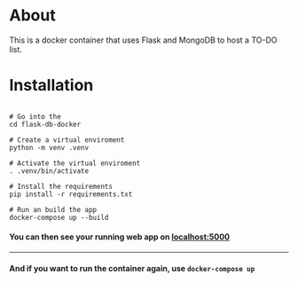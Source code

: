 # About
This is a docker container that uses Flask and MongoDB to host a TO-DO list.

# Installation
```

# Go into the 
cd flask-db-docker

# Create a virtual enviroment
python -m venv .venv

# Activate the virtual enviroment
. .venv/bin/activate

# Install the requirements
pip install -r requirements.txt

# Run an build the app
docker-compose up --build
```

#### You can then see your running web app on [localhost:5000](http://localhost:5000)
<hr>

#### And if you want to run the container again, use ```docker-compose up```
